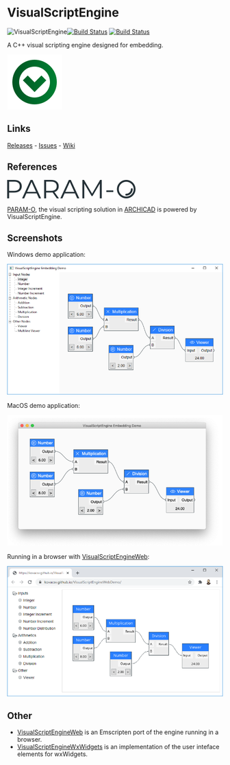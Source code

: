 # VisualScriptEngine

<img src="" align="left" alt="VisualScriptEngine">

[![Build Status](https://travis-ci.org/kovacsv/VisualScriptEngine.svg?branch=master)](https://travis-ci.org/kovacsv/VisualScriptEngine)
[![Build Status](https://ci.appveyor.com/api/projects/status/c0qxxixyhymfxfdf?svg=true)](https://ci.appveyor.com/project/kovacsv/visualscriptengine)

A C++ visual scripting engine designed for embedding.

![VisualScriptEngine](Documentation/Logo/logo_128.png?raw=true)

## Links

[Releases](https://github.com/kovacsv/VisualScriptEngine/releases) - [Issues](https://github.com/kovacsv/VisualScriptEngine/issues) - [Wiki](https://github.com/kovacsv/VisualScriptEngine/wiki)

## References

[![Logo](Documentation/References/PARAM-O.png?raw=true "PARAM-O")](https://graphisoft.com/param-o)

[PARAM-O](https://graphisoft.com/param-o), the visual scripting solution in [ARCHICAD](https://graphisoft.com/solutions/products/archicad) is powered by VisualScriptEngine.

## Screenshots

Windows demo application:

![Screenshot](Documentation/WindowsEmbeddingDemo01.png?raw=true "Windows Embedding Demo")

MacOS demo application:

![Screenshot](Documentation/MacOSEmbeddingDemo01.png?raw=true "MacOS Embedding Demo")

Running in a browser with [VisualScriptEngineWeb](https://github.com/kovacsv/VisualScriptEngineWeb):

![Screenshot](Documentation/WebEmbeddingDemo01.png?raw=true "Web Embedding Demo")

## Other

- [VisualScriptEngineWeb](https://github.com/kovacsv/VisualScriptEngineWeb) is an Emscripten port of the engine running in a browser.
- [VisualScriptEngineWxWidgets](https://github.com/kovacsv/VisualScriptEngineWxWidgets) is an implementation of the user inteface elements for wxWidgets.

